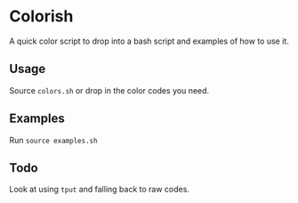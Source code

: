 # Colorish

A quick color script to drop into a bash script and examples of how to use it.

## Usage

Source `colors.sh` or drop in the color codes you need.

## Examples

Run `source examples.sh`

## Todo

Look at using `tput` and falling back to raw codes.
